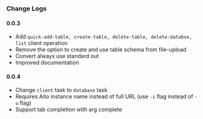 ### Change Logs
#### 0.0.3
* Add ```quick-add-table, create-table, delete-table, delete-databse, list``` client operation
* Remove the option to create and use table schema from file-upload
* Convert always use standard out
* Improved documentation

#### 0.0.4
* Change `client` task to `database` task
* Requires Aito instance name instead of full URL (use `-i` flag instead of `-u` flag)
* Support tab completion with arg complete
